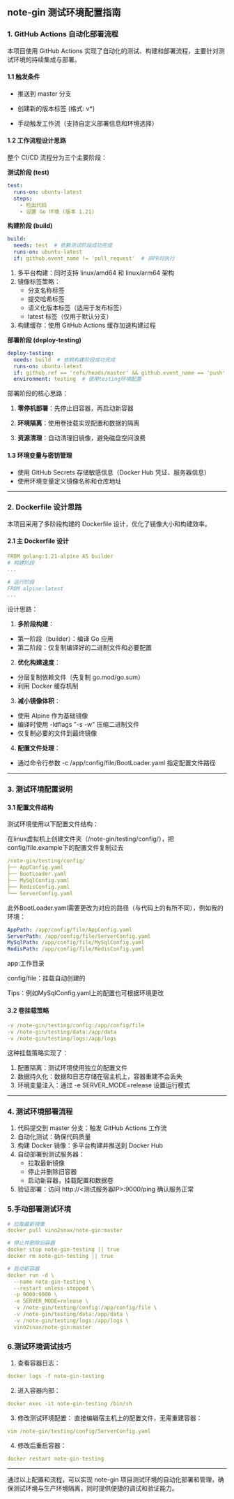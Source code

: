 ## note-gin 测试环境配置指南

### 1. GitHub Actions 自动化部署流程

本项目使用 GitHub Actions 实现了自动化的测试、构建和部署流程，主要针对测试环境的持续集成与部署。

#### 1.1 触发条件
- 推送到 master 分支

- 创建新的版本标签 (格式: v*)

- 手动触发工作流（支持自定义部署信息和环境选择）

#### 1.2 工作流程设计思路

整个 CI/CD 流程分为三个主要阶段：

**测试阶段 (test)**

````yaml
test:
  runs-on: ubuntu-latest
  steps:
    - 检出代码
    - 设置 Go 环境 (版本 1.21)
````



**构建阶段 (build)**

````yaml
build:
  needs: test  # 依赖测试阶段成功完成
  runs-on: ubuntu-latest
  if: github.event_name != 'pull_request'  # 非PR时执行
````

1. 多平台构建：同时支持 linux/amd64 和 linux/arm64 架构
2. 镜像标签策略：
   - 分支名称标签
   - 提交哈希标签
   - 语义化版本标签（适用于发布标签）
   - latest 标签（仅用于默认分支）
3. 构建缓存：使用 GitHub Actions 缓存加速构建过程

**部署阶段 (deploy-testing)**

````yaml
deploy-testing:
  needs: build  # 依赖构建阶段成功完成
  runs-on: ubuntu-latest
  if: github.ref == 'refs/heads/master' && github.event_name == 'push'  # 仅在master分支推送时执行
  environment: testing  # 使用testing环境配置
````

部署阶段的核心思路：

1. **零停机部署**：先停止旧容器，再启动新容器

2. **环境隔离**：使用卷挂载实现配置和数据的隔离

3. **资源清理**：自动清理旧镜像，避免磁盘空间浪费

#### 1.3 环境变量与密钥管理

- 使用 GitHub Secrets 存储敏感信息（Docker Hub 凭证、服务器信息）
- 使用环境变量定义镜像名称和仓库地址   

----

### 2. Dockerfile 设计思路

本项目采用了多阶段构建的 Dockerfile 设计，优化了镜像大小和构建效率。

#### 2.1 主 Dockerfile 设计

````yaml
FROM golang:1.21-alpine AS builder
# 构建阶段
...

# 运行阶段
FROM alpine:latest
...
````

设计思路：

1. **多阶段构建**：

- 第一阶段（builder）：编译 Go 应用
- 第二阶段：仅复制编译好的二进制文件和必要配置

2. **优化构建速度**：

- 分层复制依赖文件（先复制 go.mod/go.sum）
- 利用 Docker 缓存机制

3. **减小镜像体积**：

- 使用 Alpine 作为基础镜像
- 编译时使用 -ldflags "-s -w" 压缩二进制文件
- 仅复制必要的文件到最终镜像

4. **配置文件处理**：

- 通过命令行参数 -c /app/config/file/BootLoader.yaml 指定配置文件路径

----

### 3. 测试环境配置说明

#### 3.1 配置文件结构
测试环境使用以下配置文件结构：

在linux虚拟机上创建文件夹（/note-gin/testing/config/），把config/file.example下的配置文件复制过去

````yaml
/note-gin/testing/config/
├── AppConfig.yaml
├── BootLoader.yaml
├── MySqlConfig.yaml
├── RedisConfig.yaml
└── ServerConfig.yaml
````

此外BootLoader.yaml需要更改为对应的路径（与代码上的有所不同），例如我的环境：

````yaml
AppPath: /app/config/file/AppConfig.yaml
ServerPath: /app/config/file/ServerConfig.yaml
MySqlPath: /app/config/file/MySqlConfig.yaml
RedisPath: /app/config/file/RedisConfig.yaml
````

app:工作目录

config/file：挂载自动创建的

Tips：例如MySqlConfig.yaml上的配置也可根据环境更改

#### 3.2 卷挂载策略

````yaml
-v /note-gin/testing/config:/app/config/file 
-v /note-gin/testing/data:/app/data 
-v /note-gin/testing/logs:/app/logs 
````

这种挂载策略实现了：

1. 配置隔离：测试环境使用独立的配置文件
2. 数据持久化：数据和日志存储在宿主机上，容器重建不会丢失
3. 环境变量注入：通过 -e SERVER_MODE=release 设置运行模式

----


### 4. 测试环境部署流程

1. 代码提交到 master 分支：触发 GitHub Actions 工作流
2. 自动化测试：确保代码质量
3. 构建 Docker 镜像：多平台构建并推送到 Docker Hub
4. 自动部署到测试服务器：
   - 拉取最新镜像
   - 停止并删除旧容器
   - 启动新容器，挂载配置和数据卷
5. 验证部署：访问 http://<测试服务器IP>:9000/ping 确认服务正常

### 5.手动部署测试环境
 ````yaml
 # 拉取最新镜像
 docker pull vino2snax/note-gin:master
 
 # 停止并删除旧容器
 docker stop note-gin-testing || true
 docker rm note-gin-testing || true
 
 # 启动新容器
 docker run -d \
   --name note-gin-testing \
   --restart unless-stopped \
   -p 9000:9000 \
   -e SERVER_MODE=release \
   -v /note-gin/testing/config:/app/config/file \
   -v /note-gin/testing/data:/app/data \
   -v /note-gin/testing/logs:/app/logs \
   vino2snax/note-gin:master
 ````

### 6.测试环境调试技巧

1. 查看容器日志：

````yaml
docker logs -f note-gin-testing
````

2. 进入容器内部：

````yaml
docker exec -it note-gin-testing /bin/sh
````

3. 修改测试环境配置： 直接编辑宿主机上的配置文件，无需重建容器：

````yaml
vim /note-gin/testing/config/ServerConfig.yaml
````

4. 修改后重启容器：

````yaml
docker restart note-gin-testing
````

----

通过以上配置和流程，可以实现 note-gin 项目测试环境的自动化部署和管理，确保测试环境与生产环境隔离，同时提供便捷的调试和验证能力。
